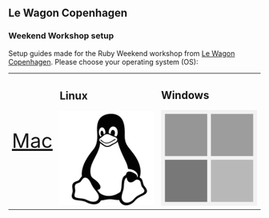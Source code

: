 ## Le Wagon Copenhagen

### Weekend Workshop setup

Setup guides made for the Ruby Weekend workshop from [Le Wagon Copenhagen](https://www.lewagon.com/copenhagen). Please choose your operating system (OS):

<table>
  <tr>
    <td>
      <a href="SetupMacOS.md" style="font-size: 40px">
        Mac
      </a>
    </td>
    <td>
      <h2>Linux</h2>
      <a href="SetupLinux.md">
        <img src="images/linux.png" alt="Ubuntu">
      </a>
    </td>
    <td>
      <h2>Windows</h2>
      <a href="SetupWindows.md">
        <img src="images/windows.png" alt="Windows">
      </a>
    </td>
  </tr>
</table>
